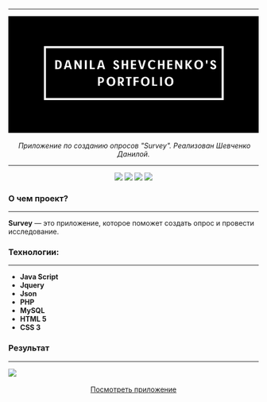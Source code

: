 
---
![](https://github.com/danilashevchenko/pomodoro-timer/blob/main/cover.png?raw=true)
<p align="center">
    <em> Приложение по созданию опросов "Survey". Реализован Шевченко Данилой.</em>
</p>

---

<div align="center">

![](https://img.shields.io/github/watchers/danilashevchenko/pomodoro-timer?style=social)
![](https://img.shields.io/github/directory-file-count/danilashevchenko/pomodoro-timer?color=orange&label=%D0%A4%D0%B0%D0%B9%D0%BB%D1%8B)
![](https://img.shields.io/github/languages/code-size/danilashevchenko/pomodoro-timer?color=white)
![](https://img.shields.io/github/last-commit/danilashevchenko/pomodoro-timer?color=orange)

</div>

### **О чем проект?**

---
**Survey** — это приложение, которое поможет создать опрос и провести исследование. 


### **Технологии:**
---
+ **Java Script**
+ **Jquery**
+ **Json**
+ **PHP**
+ **MySQL**
+ **HTML 5**
+ **CSS 3**

### **Результат**

---


![](https://github.com/danilashevchenko/survey/blob/main/cover.png?raw=true)

<div align="center">
<a href="https://cw00361.tmweb.ru/survey/?id=1" class="gradient-button">Посмотреть приложение</a>
</div>